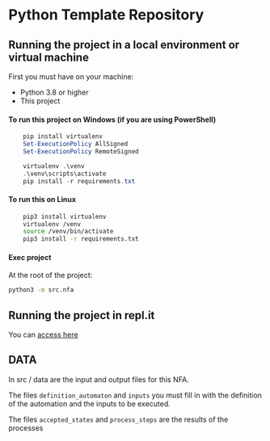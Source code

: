 # Python Template Repository

## Running the project in a local environment or virtual machine

First you must have on your machine:

- Python 3.8 or higher
- This project

#### To run this project on Windows (if you are using PowerShell)

```powerShell
    pip install virtualenv
    Set-ExecutionPolicy AllSigned
    Set-ExecutionPolicy RemoteSigned

    virtualenv .\venv
    .\venv\scripts\activate
    pip install -r requirements.txt
```

#### To run this on Linux

```Bash
    pip3 install virtualenv
    virtualenv /venv
    source /venv/bin/activate
    pip3 install -r requirements.txt
```

#### Exec project

At the root of the project: 

```Bash
python3 -m src.nfa
```

## Running the project in repl.it

You can [access here](https://replit.com/@carlosmondo/NFASimulator)

## DATA

In src / data are the input and output files for this NFA.

The files `definition_automaton` and `inputs` you must fill in with the definition of the automation and the inputs to be executed.

The files `accepted_states` and `process_steps` are the results of the processes